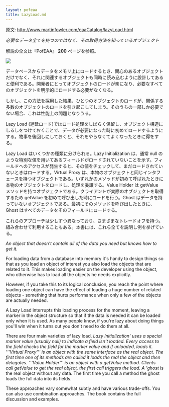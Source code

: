 ```yaml
---
layout: pofeaa
title: LazyLoad.md
---
```


原文: http://www.martinfowler.com/eaaCatalog/lazyLoad.html

*必要なデータ全てを持つのではなく、その取得方法を知っているオブジェクト*

解説の全文は『PofEAA』 **200** ページを参照。

![](http://www.martinfowler.com/eaaCatalog/lazyLoadSketch.gif)

データベースからデータをメモリ上にロードするとき、関心のあるオブジェクトだけでなく、それに関連するオブジェクトも同時に読み込むように設計してあると便利である。開発者にとってオブジェクトのロードが楽になり、必要なすべてのオブジェクトを明示的にロードする必要がなくなる。

しかし、この方法を採用した結果、ひとつのオブジェクトのロードが、関係する多数のオブジェクトのロードを引き起こしてしまう。そのうちの一部しか必要でない場合、これは性能上の問題となりうる。

Lazy Load (遅延ロード)ではロード処理をしばらく保留し、オブジェクト構造にしるしをつけておくことで、データが必要になった時に初めてロードするようにする。物事を後回しにしておくと、それをやらなくてよくなったときに得をする。

Lazy Load はいくつかの種類に分けられる。Lazy Initialization は、通常 null のような特別な値を用いてあるフィールドがロードされていないことを示す。フィールドへのアクセスが発生すると、その値をチェックして、まだロードされていないときはロードする。Virtual Proxy は、本物のオブジェクトと同じインタフェースを持つオブジェクトである。いずれかのメソッドが初めて呼ばれたときに本物のオブジェクトをロードし、処理を委譲する。Value Holder は getValue メソッドを持つオブジェクトである。クライアントが実際のオブジェクトを取得するため getValue を初めて呼び出した時にロードを行う。Ghost はデータを持っていないオブジェクトである。最初にそのメソッドを呼び出したときに、Ghost はすべてのデータをそのフィールドにロードする。

これらのアプローチは少しずつ異なっており、さまざまなトレードオフを持つ。組み合わせて利用することもある。本書には、これら全てを説明し例を挙げている。

*An object that doesn't contain all of the data you need but knows how to get it.*

For loading data from a database into memory it's handy to design things so that as you load an object of interest you also load the objects that are related to it. This makes loading easier on the developer using the object, who otherwise has to load all the objects he needs explicitly.

However, if you take this to its logical conclusion, you reach the point where loading one object can have the effect of loading a huge number of related objects - something that hurts performance when only a few of the objects are actually needed.

A Lazy Load interrupts this loading process for the moment, leaving a marker in the object structure so that if the data is needed it can be loaded only when it is used. As many people know, if you're lazy about doing things you'll win when it turns out you don't need to do them at all.

There are four main varieties of lazy load. **Lazy Initialization*' uses a special marker value (usually null) to indicate a field isn't loaded. Every access to the field checks the field for the marker value and if unloaded, loads it. '''Virtual Proxy''' is an object with the same interface as the real object. The first time one of its methods are called it loads the real the object and then delegates. '''Value Holder''' is an object with a getValue method. Clients call getValue to get the real object, the first call triggers the load. A '*ghost** is the real object without any data. The first time you call a method the ghost loads the full data into its fields.

These approaches vary somewhat subtly and have various trade-offs. You can also use combination approaches. The book contains the full discussion and examples.
